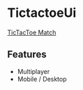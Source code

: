 # TictactoeUi
[TicTacToe Match](https://tictactoe-match.web.app/)

Features
---
- Multiplayer
- Mobile / Desktop
